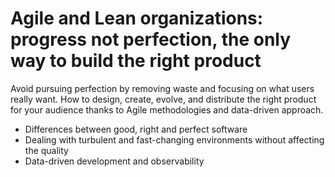 # Agile and Lean organizations: progress not perfection, the only way to build the right product

Avoid pursuing perfection by removing waste and focusing on what users really want. How to design, create, evolve, and distribute the right product for your audience thanks to Agile methodologies and data-driven approach.

- Differences between good, right and perfect software
- Dealing with turbulent and fast-changing environments without affecting the quality
- Data-driven development and observability
